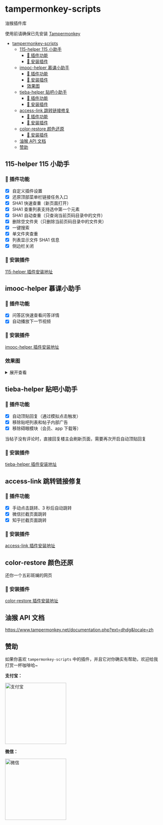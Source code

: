 # tampermonkey-scripts

油猴插件库

使用前请确保已先安装 [Tampermonkey](https://chrome.google.com/webstore/detail/tampermonkey/dhdgffkkebhmkfjojejmpbldmpobfkfo)

- [tampermonkey-scripts](#tampermonkey-scripts)
  - [115-helper 115 小助手](#115-helper-115-小助手)
    - [🔧 插件功能](#-插件功能)
    - [💽 安装插件](#-安装插件)
  - [imooc-helper 慕课小助手](#imooc-helper-慕课小助手)
    - [🔧 插件功能](#-插件功能-1)
    - [💽 安装插件](#-安装插件-1)
    - [效果图](#效果图)
  - [tieba-helper 贴吧小助手](#tieba-helper-贴吧小助手)
    - [🔧 插件功能](#-插件功能-2)
    - [💽 安装插件](#-安装插件-2)
  - [access-link 跳转链接修复](#access-link-跳转链接修复)
    - [🔧 插件功能](#-插件功能-3)
    - [💽 安装插件](#-安装插件-3)
  - [color-restore 颜色还原](#color-restore-颜色还原)
    - [💽 安装插件](#-安装插件-4)
  - [油猴 API 文档](#油猴-api-文档)
  - [赞助](#赞助)

## 115-helper 115 小助手

### 🔧 插件功能

- [x] 自定义插件设置
- [x] 还原顶部菜单栏链接任务入口
- [x] SHA1 快速查重（新页面打开）
- [x] SHA1 查重列表支持选中第一个元素
- [x] SHA1 自动查重（只查询当前页码目录中的文件）
- [x] 删除空文件夹（只删除当前页码目录中的文件夹）
- [x] 一键搜索
- [x] 单文件夹查重
- [x] 列表显示文件 SHA1 信息
- [x] 侧边栏关闭

### 💽 安装插件

[115-helper 插件安装地址](https://greasyfork.org/zh-CN/scripts/413142)

## imooc-helper 慕课小助手

### 🔧 插件功能

- [x] 问答区快速查看问答详情
- [x] 自动播放下一节视频

### 💽 安装插件

[imooc-helper 插件安装地址](https://greasyfork.org/zh-CN/scripts/396378)

### 效果图

<details>
  <summary>展开查看</summary>
  <img src="https://cdn.jsdelivr.net/gh/maomao1996/tampermonkey-scripts/screenshots/imooc-helper/1.png" width="520" alt="慕课网" align="center" />
</details>

## tieba-helper 贴吧小助手

### 🔧 插件功能

- [x] 自动顶贴回复（通过模拟点击触发）
- [x] 移除贴吧列表和帖子内部广告
- [x] 移除碍眼模块（会员、app 下载等）

当帖子没有评论时，直接回复楼主会刷新页面，需要再次开启自动顶贴回复

### 💽 安装插件

[tieba-helper 插件安装地址](https://greasyfork.org/zh-CN/scripts/419001)

## access-link 跳转链接修复

### 🔧 插件功能

- [x] 手动点击跳转、3 秒后自动跳转
- [x] 微信拦截页面跳转
- [x] 知乎拦截页面跳转

### 💽 安装插件

[access-link 插件安装地址](https://greasyfork.org/zh-CN/scripts/395970)

## color-restore 颜色还原

还你一个五彩斑斓的网页

### 💽 安装插件

[color-restore 插件安装地址](https://greasyfork.org/zh-CN/scripts/455825)

## 油猴 API 文档

<https://www.tampermonkey.net/documentation.php?ext=dhdg&locale=zh>

## 赞助

如果你喜欢 `tampermonkey-scripts` 中的插件，并且它对你确实有帮助，欢迎给我打赏一杯咖啡哈~

**支付宝：**

<img src="https://cdn.jsdelivr.net/gh/maomao1996/picture/sponsor/alipay.jpg" width="200" alt="支付宝" />

**微信：**

<img src="https://cdn.jsdelivr.net/gh/maomao1996/picture/sponsor/wechat.jpg" width="200" alt="微信" />

